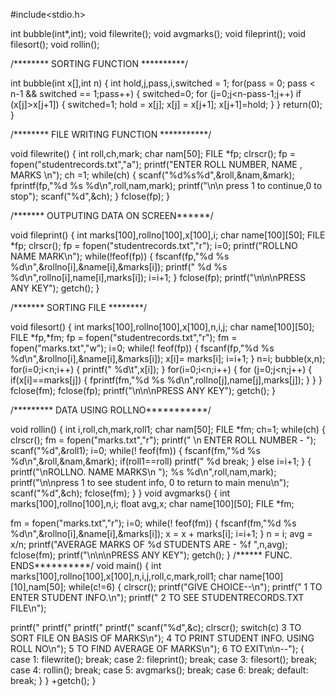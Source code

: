#include<stdio.h>

int bubble(int*,int);
void filewrite();
void avgmarks(); 
void fileprint(); 
void filesort();
void rollin();


/******** SORTING FUNCTION **********/ 

int bubble(int x[],int n)
{
int hold,j,pass,i,switched = 1;
for(pass = 0; pass < n-1 && switched == 1;pass++)
{
      switched=0;
      for (j=0;j<n-pass-1;j++)
      if (x[j]>x[j+1]) 
      {
      switched=1; hold = x[j]; x[j] = x[j+1]; x[j+1]=hold; 
      }
}
return(0);
}


/******** FILE WRITING FUNCTION ***********/

void filewrite()
{
int roll,ch,mark; char nam[50];
FILE *fp;
clrscr();
fp = fopen("studentrecords.txt","a");
printf("ENTER ROLL NUMBER, NAME , MARKS \n");
ch =1;
while(ch)
{
      scanf("%d%s%d",&roll,&nam,&mark); 
      fprintf(fp,"%d %s %d\n",roll,nam,mark);
      printf("\n\n press 1 to continue,0 to stop"); 
      scanf("%d",&ch);
}
fclose(fp);
}


/******* OUTPUTING DATA ON SCREEN******/ 

void fileprint()
{
int marks[100],rollno[100],x[100],i;
char name[100][50];
FILE *fp;
clrscr();
fp = fopen("studentrecords.txt","r");
i=0;
printf("ROLLNO NAME MARK\n"); while(!feof(fp))
{
      fscanf(fp,"%d %s %d\n",&rollno[i],&name[i],&marks[i]); 
      printf(" %d %s %d\n",rollno[i],name[i],marks[i]); 
      i=i+1;
}
fclose(fp);
printf("\n\n\nPRESS ANY KEY");
getch();
}


/******* SORTING FILE ********/ 

void filesort()
{ 
int marks[100],rollno[100],x[100],n,i,j; 
char name[100][50];
FILE *fp,*fm;
fp = fopen("studentrecords.txt","r"); 
fm = fopen("marks.txt","w");
i=0;
while(! feof(fp))
{
    fscanf(fp,"%d %s %d\n",&rollno[i],&name[i],&marks[i]); x[i]= marks[i];
    i=i+1;
}
n=i;
bubble(x,n);
for(i=0;i<n;i++)
{
      printf(" %d\t",x[i]);
}
for(i=0;i<n;i++) 
{
      for (j=0;j<n;j++) 
      { 
      if(x[i]==marks[j]) 
      {
      fprintf(fm,"%d %s %d\n",rollno[j],name[j],marks[j]);
      }
      } 
}
fclose(fm);
fclose(fp);
printf("\n\n\nPRESS ANY KEY");
getch();
}


/********* DATA USING ROLLNO***********/ 

void rollin()
{ 
int i,roll,ch,mark,roll1;
char nam[50]; 
FILE *fm;
ch=1;
while(ch)
{
      clrscr();
      fm = fopen("marks.txt","r");
      printf(" \n ENTER ROLL NUMBER - ");
      scanf("%d",&roll1);
      i=0;
      while(! feof(fm))
      {
      fscanf(fm,"%d %s %d\n",&roll,&nam,&mark);
      if(roll1==roll)
      printf(" %d break;
      }
      else
      i=i+1; 
}
{
printf("\nROLLNO. NAME MARKS\n "); 
%s %d\n",roll,nam,mark);
printf("\n\npress 1 to see student info, 0 to return to main menu\n"); scanf("%d",&ch);
fclose(fm);
}
}
void avgmarks() {
int marks[100],rollno[100],n,i; float avg,x;
char name[100][50];
FILE *fm;

fm = fopen("marks.txt","r");
i=0;
while(! feof(fm))
{
fscanf(fm,"%d %s %d\n",&rollno[i],&name[i],&marks[i]); x = x + marks[i];
i=i+1;
}
n = i;
avg = x/n;
printf("AVERAGE MARKS OF %d STUDENTS ARE - %f ",n,avg); fclose(fm);
printf("\n\n\nPRESS ANY KEY");
getch();
}
/****** FUNC. ENDS**********/ void main()
{
int marks[100],rollno[100],x[100],n,i,j,roll,c,mark,roll1; char name[100][10],nam[50];
while(c!=6) {
clrscr();
printf("GIVE CHOICE--\n");
printf(" 1 TO ENTER STUDENT INFO.\n");
printf(" 2 TO SEE STUDENTRECORDS.TXT FILE\n");

printf("
printf("
printf("
printf(" scanf("%d",&c); clrscr(); switch(c)
3 TO SORT FILE ON BASIS OF MARKS\n");
4 TO PRINT STUDENT INFO. USING ROLL NO\n"); 5 TO FIND AVERAGE OF MARKS\n");
6 TO EXIT\n\n--");
{
case 1:
filewrite();
break;
case 2:
fileprint();
break;
case 3: 
filesort();
break;
case 4:
rollin();
break;
case 5:
avgmarks(); 
break;
case 6: 
break;
default:
break;
} 
}
+getch();
}
